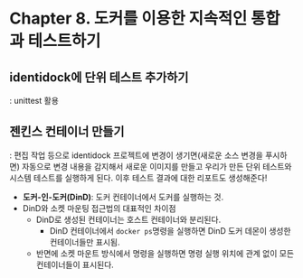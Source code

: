 #  Chapter 8. 도커를 이용한 지속적인 통합과 테스트하기
## identidock에 단위 테스트 추가하기
: unittest 활용

## 젠킨스 컨테이너 만들기
: 편집 작업 등으로 identidock 프로젝트에 변경이 생기면(새로운 소스 변경을 푸시하면) 자동으로 변경 내용을 감지해서 새로운 이미지를 만들고 우리가 만든 단위 테스트와 시스템 테스트를 실행하게 된다. 이후 테스트 결과에 대한 리포트도 생성해준다!


- **도커-인-도커(DinD)**: 도커 컨테이너에서 도커를 실행하는 것.
- DinD와 소켓 마운팅 접근법의 대표적인 차이점
	- DinD로 생성된 컨테이너는 호스트 컨테이너와 분리된다.
	  - DinD 컨테이너에서 `docker ps`명령을 실행하면 DinD 도커 데몬이 생성한 컨테이너들만 표시됨.
	- 반면에 소켓 마운트 방식에서 명령을 실행하면 명령 실행 위치에 관계 없이 모든 컨테이너들이 표시된다.


